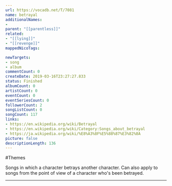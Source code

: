 ```yaml
---
url: https://vocadb.net/T/7081
name: betrayal
additionalNames: 
- 
parent: "[[parentless]]"
related:
- "[[lying]]"
- "[[revenge]]"
mappedNicoTags:

newTargets:
- song
- album
commentCount: 0
createDate: 2019-03-16T23:27:27.833
status: Finished
albumCount: 0
artistCount: 0
eventCount: 0
eventSeriesCount: 0
followerCount: 2
songListCount: 0
songCount: 117
links: 
- https://en.wikipedia.org/wiki/Betrayal
- https://en.wikipedia.org/wiki/Category:Songs_about_betrayal
- https://ja.wikipedia.org/wiki/%E8%A3%8F%E5%88%87%E3%82%8A
picture: false
descriptionLength: 136
---
```


#Themes

Songs in which a character betrays another character. Can also apply to songs from the point of view of a character who's been betrayed.

---

